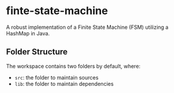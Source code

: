 # finte-state-machine
A robust implementation of a Finite State Machine (FSM) utilizing a HashMap in Java.

## Folder Structure
The workspace contains two folders by default, where:

- `src`: the folder to maintain sources
- `lib`: the folder to maintain dependencies
